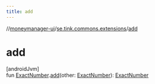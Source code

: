 ```yaml
---
title: add
---
```

//[moneymanager-ui](../../index.html)/[se.tink.commons.extensions](index.html)/[add](add.html)



# add



[androidJvm]\
fun [ExactNumber](../com.tink.model.misc/-exact-number/index.html).[add](add.html)(other: [ExactNumber](../com.tink.model.misc/-exact-number/index.html)): [ExactNumber](../com.tink.model.misc/-exact-number/index.html)




